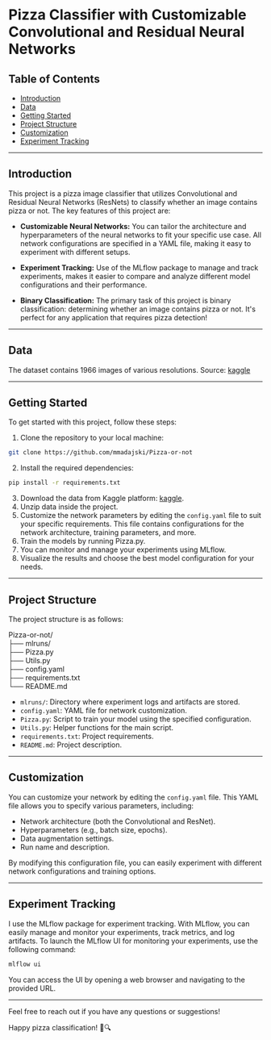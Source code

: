# Pizza Classifier with Customizable Convolutional and Residual Neural Networks

## Table of Contents
- [Introduction](#introduction)
- [Data](#data)
- [Getting Started](#getting-started)
- [Project Structure](#project-structure)
- [Customization](#customization)
- [Experiment Tracking](#experiment-tracking)
---

## Introduction

This project is a pizza image classifier that utilizes Convolutional and Residual Neural Networks (ResNets) to classify whether an image contains pizza or not. The key features of this project are:

- **Customizable Neural Networks:** You can tailor the architecture and hyperparameters of the neural networks to fit your specific use case. All network configurations are specified in a YAML file, making it easy to experiment with different setups.

- **Experiment Tracking:** Use of the MLflow package to manage and track experiments, makes it easier to compare and analyze different model configurations and their performance.

- **Binary Classification:** The primary task of this project is binary classification: determining whether an image contains pizza or not. It's perfect for any application that requires pizza detection!

---

## Data

The dataset contains 1966 images of various resolutions. 
Source: [kaggle](https://www.kaggle.com/datasets/carlosrunner/pizza-not-pizza)


---

## Getting Started

To get started with this project, follow these steps:

1. Clone the repository to your local machine:
```bash
git clone https://github.com/mmadajski/Pizza-or-not
```
2. Install the required dependencies:
```bash
pip install -r requirements.txt
```
3. Download the data from Kaggle platform: [kaggle](https://www.kaggle.com/datasets/carlosrunner/pizza-not-pizza).
4. Unzip data inside the project.
5. Customize the network parameters by editing the `config.yaml` file to suit your specific requirements. This file contains configurations for the network architecture, training parameters, and more.
6. Train the models by running Pizza.py.
7. You can monitor and manage your experiments using MLflow.
8. Visualize the results and choose the best model configuration for your needs.

---

## Project Structure

The project structure is as follows:

Pizza-or-not/  
├── mlruns/  
├── Pizza.py  
├── Utils.py  
├── config.yaml  
├── requirements.txt  
└── README.md  

- `mlruns/`: Directory where experiment logs and artifacts are stored.
- `config.yaml`: YAML file for network customization.
- `Pizza.py`: Script to train your model using the specified configuration.
- `Utils.py`: Helper functions for the main script.
- `requirements.txt`: Project requirements.
- `README.md`: Project description.

---

## Customization

You can customize your network by editing the `config.yaml` file. This YAML file allows you to specify various parameters, including:

- Network architecture (both the Convolutional and ResNet).
- Hyperparameters (e.g., batch size, epochs).
- Data augmentation settings.
- Run name and description.

By modifying this configuration file, you can easily experiment with different network configurations and training options.

---

## Experiment Tracking

I use the MLflow package for experiment tracking. With MLflow, you can easily manage and monitor your experiments, track metrics, and log artifacts. To launch the MLflow UI for monitoring your experiments, use the following command:
```bash
mlflow ui
```
You can access the UI by opening a web browser and navigating to the provided URL.

---


Feel free to reach out if you have any questions or suggestions!

Happy pizza classification! 🍕🔍

